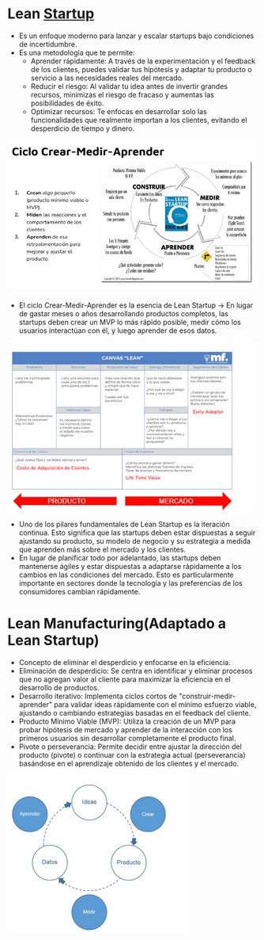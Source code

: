 # Lean [Startup](Empresa%20de%20Base%20Tecnológica%20II/17-Startups.md)
- Es un enfoque moderno para lanzar y escalar startups bajo condiciones de incertidumbre.
- Es una metodología que te permite:
	- Aprender rápidamente: A través de la experimentación y el feedback de los clientes, puedes validar tus hipótesis y adaptar tu producto o servicio a las necesidades reales del mercado.
	- Reducir el riesgo: Al validar tu idea antes de invertir grandes recursos, minimizas el riesgo de fracaso y aumentas las posibilidades de éxito.
	- Optimizar recursos: Te enfocas en desarrollar solo las funcionalidades que realmente importan a los clientes, evitando el desperdicio de tiempo y dinero.

![](img%20ebt2/Pasted%20image%2020241006191816.png)

- El ciclo Crear-Medir-Aprender es la esencia de Lean Startup -> En lugar de gastar meses o años desarrollando productos completos, las startups deben crear un MVP lo más rápido posible, medir cómo los usuarios interactúan con él, y luego aprender de esos datos.


![](img%20ebt2/Pasted%20image%2020240924162722.png)

- Uno de los pilares fundamentales de Lean Startup es la iteración continua. Esto significa que las startups deben estar dispuestas a seguir ajustando su producto, su modelo de negocio y su estrategia a medida que aprenden más sobre el mercado y los clientes.
- En lugar de planificar todo por adelantado, las startups deben mantenerse ágiles y estar dispuestas a adaptarse rápidamente a los cambios en las condiciones del mercado. Esto es particularmente importante en sectores donde la tecnología y las preferencias de los consumidores cambian rápidamente.

# Lean Manufacturing(Adaptado a Lean Startup)
- Concepto de eliminar el desperdicio y enfocarse en la eficiencia.
- Eliminación de desperdicio: Se centra en identificar y eliminar procesos que no agregan valor al cliente para maximizar la eficiencia en el desarrollo de productos.
- Desarrollo iterativo: Implementa ciclos cortos de "construir-medir-aprender" para validar ideas rápidamente con el mínimo esfuerzo viable, ajustando o cambiando estrategias basadas en el feedback del cliente.
- Producto Mínimo Viable (MVP): Utiliza la creación de un MVP para probar hipótesis de mercado y aprender de la interacción con los primeros usuarios sin desarrollar completamente el producto final.
- Pivote o perseverancia: Permite decidir entre ajustar la dirección del producto (pivote) o continuar con la estrategia actual (perseverancia) basándose en el aprendizaje obtenido de los clientes y el mercado.

![](img%20ebt2/Pasted%20image%2020240924162854.png)